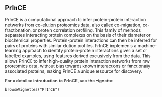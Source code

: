 ## PrInCE

PrInCE is a computational approach to infer protein-protein interaction networks from co-elution proteomics data, also called co-migration, co-fractionation, or protein correlation profiling. This family of methods separates interacting protein complexes on the basis of their diameter or biochemical properties. Protein-protein interactions can then be inferred for pairs of proteins with similar elution profiles. PrInCE implements a machine-learning approach to identify protein-protein interactions given a set of labelled examples, using features derived exclusively from the data. This allows PrInCE to infer high-quality protein interaction networks from raw proteomics data, without bias towards known interactions or functionally associated proteins, making PrInCE a unique resource for discovery.

For a detailed introduction to PrInCE, see the vignette:

```
browseVignettes("PrInCE")
```